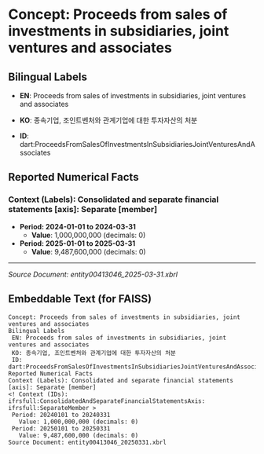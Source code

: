# Concept: Proceeds from sales of investments in subsidiaries, joint ventures and associates

## Bilingual Labels
- **EN**: Proceeds from sales of investments in subsidiaries, joint ventures and associates
- **KO**: 종속기업, 조인트벤처와 관계기업에 대한 투자자산의 처분

- **ID**: dart:ProceedsFromSalesOfInvestmentsInSubsidiariesJointVenturesAndAssociates

## Reported Numerical Facts

### **Context (Labels): Consolidated and separate financial statements [axis]: Separate [member]**
<!-- Context (IDs): ifrs-full:ConsolidatedAndSeparateFinancialStatementsAxis: ifrs-full:SeparateMember -->
- **Period: 2024-01-01 to 2024-03-31**
  - **Value**: 1,000,000,000 (decimals: 0)
- **Period: 2025-01-01 to 2025-03-31**
  - **Value**: 9,487,600,000 (decimals: 0)

---
*Source Document: entity00413046_2025-03-31.xbrl*
## Embeddable Text (for FAISS)
```text
Concept: Proceeds from sales of investments in subsidiaries, joint ventures and associates
Bilingual Labels
 EN: Proceeds from sales of investments in subsidiaries, joint ventures and associates
 KO: 종속기업, 조인트벤처와 관계기업에 대한 투자자산의 처분
 ID: dart:ProceedsFromSalesOfInvestmentsInSubsidiariesJointVenturesAndAssociates
Reported Numerical Facts
Context (Labels): Consolidated and separate financial statements [axis]: Separate [member]
<! Context (IDs): ifrsfull:ConsolidatedAndSeparateFinancialStatementsAxis: ifrsfull:SeparateMember >
 Period: 20240101 to 20240331
   Value: 1,000,000,000 (decimals: 0)
 Period: 20250101 to 20250331
   Value: 9,487,600,000 (decimals: 0)
Source Document: entity00413046_20250331.xbrl
```